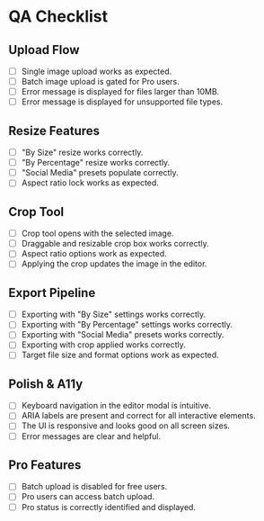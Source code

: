 # QA Checklist

## Upload Flow
- [ ] Single image upload works as expected.
- [ ] Batch image upload is gated for Pro users.
- [ ] Error message is displayed for files larger than 10MB.
- [ ] Error message is displayed for unsupported file types.

## Resize Features
- [ ] "By Size" resize works correctly.
- [ ] "By Percentage" resize works correctly.
- [ ] "Social Media" presets populate correctly.
- [ ] Aspect ratio lock works as expected.

## Crop Tool
- [ ] Crop tool opens with the selected image.
- [ ] Draggable and resizable crop box works correctly.
- [ ] Aspect ratio options work as expected.
- [ ] Applying the crop updates the image in the editor.

## Export Pipeline
- [ ] Exporting with "By Size" settings works correctly.
- [ ] Exporting with "By Percentage" settings works correctly.
- [ ] Exporting with "Social Media" presets works correctly.
- [ ] Exporting with crop applied works correctly.
- [ ] Target file size and format options work as expected.

## Polish & A11y
- [ ] Keyboard navigation in the editor modal is intuitive.
- [ ] ARIA labels are present and correct for all interactive elements.
- [ ] The UI is responsive and looks good on all screen sizes.
- [ ] Error messages are clear and helpful.

## Pro Features
- [ ] Batch upload is disabled for free users.
- [ ] Pro users can access batch upload.
- [ ] Pro status is correctly identified and displayed.
